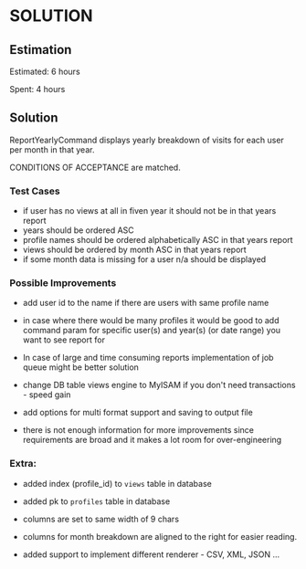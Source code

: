 SOLUTION
========

Estimation
----------
Estimated: 6 hours

Spent: 4 hours


Solution
--------
ReportYearlyCommand displays yearly breakdown of visits for each user per month in that year.

CONDITIONS OF ACCEPTANCE are matched.

### Test Cases
 + if user has no views at all in fiven year it should not be in that years report
 + years  should be ordered ASC
 + profile names should be ordered alphabetically ASC in that years report
 + views should be ordered by month ASC in that years report
 + if some month data is missing for a user n/a should be displayed

### Possible Improvements
 + add user id to the name if there are users with same profile name
 + in case where there would be many profiles it would be good to add command param for specific user(s) and year(s) (or date range) you want to see
   report for
 + In case of large and time consuming reports implementation of job queue might be better solution
 + change DB table views engine to MyISAM if you don't need transactions - speed gain
 + add options for multi format support and saving to output file

 + there is not enough information for more improvements since requirements are broad and it makes a lot room for
   over-engineering

### Extra:
 + added index (profile_id) to `views` table in database
 + added pk to `profiles` table in database

 + columns are set to same width of 9 chars
 + columns for month breakdown are aligned to the right for easier reading.
 + added support to implement different renderer - CSV, XML, JSON ...